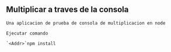 

## Multiplicar a traves de la consola

    Una aplicacion de prueba de consola de multiplicacion en node

    Ejecutar comando

    `<Addr>`npm install
